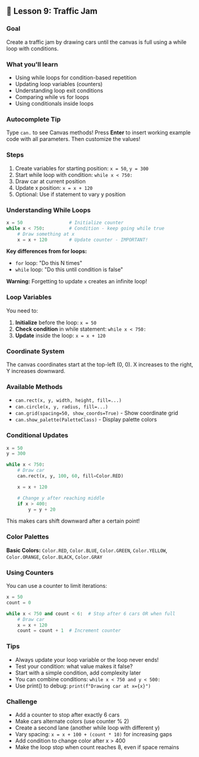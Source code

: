 ## 🚦 Lesson 9: Traffic Jam

### Goal
Create a traffic jam by drawing cars until the canvas is full using a while loop with conditions.

### What you'll learn
- Using while loops for condition-based repetition
- Updating loop variables (counters)
- Understanding loop exit conditions
- Comparing while vs for loops
- Using conditionals inside loops

### Autocomplete Tip
Type `can.` to see Canvas methods! Press **Enter** to insert working example code with all parameters. Then customize the values!

### Steps
1. Create variables for starting position: `x = 50`, `y = 300`
2. Start while loop with condition: `while x < 750:`
3. Draw car at current position
4. Update x position: `x = x + 120`
5. Optional: Use if statement to vary y position

### Understanding While Loops
```python
x = 50                 # Initialize counter
while x < 750:         # Condition - keep going while true
    # Draw something at x
    x = x + 120        # Update counter - IMPORTANT!
```

**Key differences from for loops:**
- `for` loop: "Do this N times"
- `while` loop: "Do this until condition is false"

**Warning:** Forgetting to update `x` creates an infinite loop!

### Loop Variables
You need to:
1. **Initialize** before the loop: `x = 50`
2. **Check condition** in while statement: `while x < 750:`
3. **Update** inside the loop: `x = x + 120`

### Coordinate System
The canvas coordinates start at the top-left (0, 0). X increases to the right, Y increases downward.

### Available Methods
- `can.rect(x, y, width, height, fill=...)`
- `can.circle(x, y, radius, fill=...)`
- `can.grid(spacing=50, show_coords=True)` - Show coordinate grid
- `can.show_palette(PaletteClass)` - Display palette colors

### Conditional Updates
```python
x = 50
y = 300

while x < 750:
    # Draw car
    can.rect(x, y, 100, 60, fill=Color.RED)

    x = x + 120

    # Change y after reaching middle
    if x > 400:
        y = y + 20
```

This makes cars shift downward after a certain point!

### Color Palettes
**Basic Colors:** `Color.RED`, `Color.BLUE`, `Color.GREEN`, `Color.YELLOW`, `Color.ORANGE`, `Color.BLACK`, `Color.GRAY`

### Using Counters
You can use a counter to limit iterations:

```python
x = 50
count = 0

while x < 750 and count < 6:  # Stop after 6 cars OR when full
    # Draw car
    x = x + 120
    count = count + 1  # Increment counter
```

### Tips
- Always update your loop variable or the loop never ends!
- Test your condition: what value makes it false?
- Start with a simple condition, add complexity later
- You can combine conditions: `while x < 750 and y < 500:`
- Use print() to debug: `print(f"Drawing car at x={x}")`

### Challenge
- Add a counter to stop after exactly 6 cars
- Make cars alternate colors (use counter % 2)
- Create a second lane (another while loop with different y)
- Vary spacing: `x = x + 100 + (count * 10)` for increasing gaps
- Add condition to change color after x > 400
- Make the loop stop when count reaches 8, even if space remains
